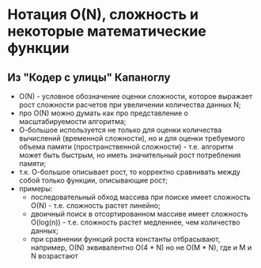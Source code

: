 # Нотация O(N), сложность и некоторые математические функции

## Из "Кодер с улицы" Капаноглу

- O(N) - условное обозначение оценки сложности, которое выражает рост сложности расчетов при увеличении количества данных N;
- про O(N) можно думать как про представление о масштабируемости алгоритма;
- О-большое используется не только для оценки количества вычислений (временной сложности), но и для оценки требуемого объема памяти (пространственной сложности) - т.е. алгоритм может быть быстрым, но иметь значительный рост потребления памяти;
- т.к. О-большое описывает рост, то корректно сравнивать между собой только функции, описывающие рост;
- примеры:
	- последовательный обход массива при поиске имеет сложность O(N) - т.е. сложность растет линейно;
	- двоичный поиск в отсортированном массиве имеет сложность O(log(n)) - т.е. сложность растет медленнее, чем количество данных;
	- при сравнении функций роста константы отбрасывают, например, O(N) эквивалентно O(4 * N) но не O(M * N), где и M и N возрастают